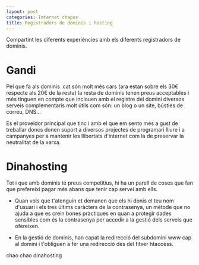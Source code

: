 ```yaml
---
layout: post
categories: Internet chapus
title: Registradors de dominis i hosting
---
```


Compartint les diferents experiències amb els diferents registradors de dominis.

Gandi
=====

Pel que fa als dominis .cat són molt més cars (ara estan sobre els 30€ respecte als 20€ de la resta) la resta de dominis tenen preus acceptables i més tinguen en compte que inclouen amb el registre del domini diversos serveis complementaris molt útils com són: un blog o un site, bústies de correu, DNS...

És el proveïdor principal que tinc i amb el que em sento més a gust de treballar doncs donen suport a diversos projectes de programari lliure i a campanyes per a mantenir les llibertats d'internet com la de preservar la neutralitat de la xarxa.

Dinahosting
===========

Tot i que amb dominis té preus competitius, hi ha un parell de coses que fan que prefereixi pagar més abans que tenir cap servei amb ells.

- Quan vols que t'atenguin et demanen que els hi donis el teu nom d'usuari i els tres últims caràcters de la contrasenya, un mètode que no ajuda a que es crein bones pràctiques en quan a protegir dades sensibles com és la contrasenya per accedir a la gestió dels serveis que ofereixen.

- En la gestió de dominis, han capat la redirecció del subdomini www cap al domini i t'obliguen a fer una redirecció des del fitxer htaccess.

chao chao dinahosting
